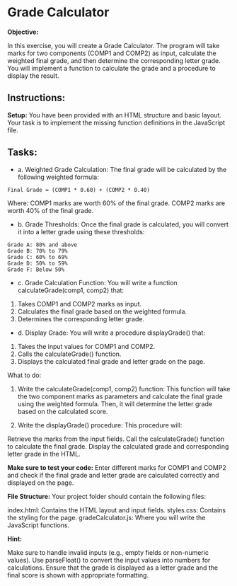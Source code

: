 # Grade Calculator

__Objective:__

In this exercise, you will create a Grade Calculator. The program will take marks for two components (COMP1 and COMP2) as input, calculate the weighted final grade, and then determine the corresponding letter grade. You will implement a function to calculate the grade and a procedure to display the result.

## Instructions:

__Setup:__
You have been provided with an HTML structure and basic layout.
Your task is to implement the missing function definitions in the JavaScript file.

## Tasks:

* a. Weighted Grade Calculation:
The final grade will be calculated by the following weighted formula:

```
Final Grade = (COMP1 * 0.60) + (COMP2 * 0.40)
```

Where:
COMP1 marks are worth 60% of the final grade.
COMP2 marks are worth 40% of the final grade.

* b. Grade Thresholds:
Once the final grade is calculated, you will convert it into a letter grade using these thresholds:

```
Grade A: 80% and above
Grade B: 70% to 79%
Grade C: 60% to 69%
Grade D: 50% to 59%
Grade F: Below 50%
```

* c. Grade Calculation Function:
You will write a function calculateGrade(comp1, comp2) that:

1. Takes COMP1 and COMP2 marks as input.
2. Calculates the final grade based on the weighted formula.
3. Determines the corresponding letter grade.

* d. Display Grade:
You will write a procedure displayGrade() that:

1. Takes the input values for COMP1 and COMP2.
2. Calls the calculateGrade() function.
3. Displays the calculated final grade and letter grade on the page.

What to do:
1. Write the calculateGrade(comp1, comp2) function:
This function will take the two component marks as parameters and calculate the final grade using the weighted formula. Then, it will determine the letter grade based on the calculated score.

2. Write the displayGrade() procedure:
This procedure will:

Retrieve the marks from the input fields.
Call the calculateGrade() function to calculate the final grade.
Display the calculated grade and corresponding letter grade in the HTML.

__Make sure to test your code:__
Enter different marks for COMP1 and COMP2 and check if the final grade and letter grade are calculated correctly and displayed on the page.

__File Structure:__
Your project folder should contain the following files:

index.html: Contains the HTML layout and input fields.
styles.css: Contains the styling for the page.
gradeCalculator.js: Where you will write the JavaScript functions.

__Hint:__

Make sure to handle invalid inputs (e.g., empty fields or non-numeric values).
Use parseFloat() to convert the input values into numbers for calculations.
Ensure that the grade is displayed as a letter grade and the final score is shown with appropriate formatting.
